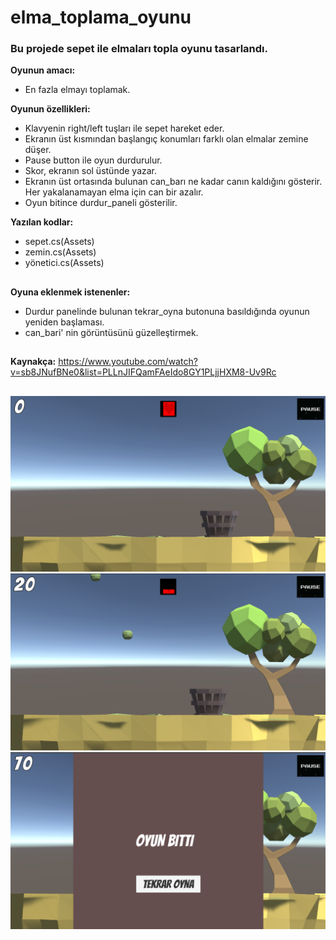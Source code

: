 # elma_toplama_oyunu
###  Bu projede sepet ile elmaları topla oyunu tasarlandı. 
**Oyunun amacı:**
- En fazla elmayı toplamak.<br/>

**Oyunun özellikleri:**
- Klavyenin right/left tuşları ile sepet hareket eder.<br/> 
- Ekranın üst kısmından başlangıç konumları farklı olan elmalar zemine düşer.<br/>
- Pause button ile oyun durdurulur.<br/>
- Skor, ekranın sol üstünde yazar.<br/>
- Ekranın üst ortasında bulunan can_barı ne kadar canın kaldığını gösterir. Her yakalanamayan elma için can bir azalır.<br/>
- Oyun bitince durdur_paneli gösterilir.<br/>

**Yazılan kodlar:**
- sepet.cs(Assets)<br/>
- zemin.cs(Assets)<br/>
- yönetici.cs(Assets)<br/>
##
**Oyuna eklenmek istenenler:**
- Durdur panelinde bulunan tekrar_oyna butonuna basıldığında oyunun yeniden başlaması.<br/>
- can_bari' nin görüntüsünü güzelleştirmek.<br/>
##
**Kaynakça:** https://www.youtube.com/watch?v=sb8JNufBNe0&list=PLLnJIFQamFAeIdo8GY1PLjjHXM8-Uv9Rc
##
![alt text](https://github.com/halimebeyzacicek/unity_study/blob/main/elma_toplama_oyunu/z_photos/resim_1.png)
![alt text](https://github.com/halimebeyzacicek/unity_study/blob/main/elma_toplama_oyunu/z_photos/resim_2.png)
![alt text](https://github.com/halimebeyzacicek/unity_study/blob/main/elma_toplama_oyunu/z_photos/resim_3.png)
